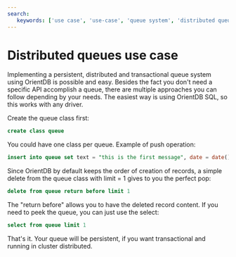 ```yaml
---
search:
   keywords: ['use case', 'use-case', 'queue system', 'distributed queues']
---
```


<!-- proofread 2015-11-26 SAM -->
# Distributed queues use case

Implementing a persistent, distributed and transactional queue system using OrientDB is possible and easy. Besides the fact you don't need a specific API accomplish a queue, there are multiple approaches you can follow depending by your needs. The easiest way is using OrientDB SQL, so this works with any driver.

Create the queue class first:

```sql
create class queue
```

You could have one class per queue. Example of push operation:

```sql
insert into queue set text = "this is the first message", date = date()
```

Since OrientDB by default keeps the order of creation of records, a simple delete from the queue class with limit = 1 gives to you the perfect pop:

```sql
delete from queue return before limit 1
```

The "return before" allows you to have the deleted record content. If you need to peek the queue, you can just use the select:

```sql
select from queue limit 1
```

That's it. Your queue will be persistent, if you want transactional and running in cluster distributed.
